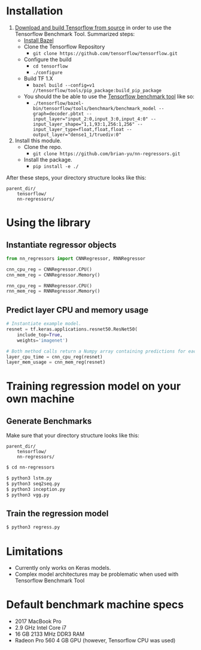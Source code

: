 # Installation
1. [Download and build Tensorflow from source](https://www.tensorflow.org/install/source) in order to use the Tensorflow Benchmark Tool. Summarized steps:
    - [Install Bazel](https://docs.bazel.build/versions/master/install.html)
    - Clone the Tensorflow Repository
        - `git clone https://github.com/tensorflow/tensorflow.git`
    - Configure the build
        - `cd tensorflow`
        - `./configure`
    - Build TF 1.X
        - `bazel build --config=v1 //tensorflow/tools/pip_package:build_pip_package`
    - You should the be able to use the [Tensorflow benchmark tool](https://github.com/tensorflow/tensorflow/tree/master/tensorflow/tools/benchmark) like so:
        - `./tensorflow/bazel-bin/tensorflow/tools/benchmark/benchmark_model --graph=decoder.pbtxt --input_layer="input_2:0,input_3:0,input_4:0" --input_layer_shape="1,1,93:1,256:1,256" --input_layer_type=float,float,float --output_layer="dense1_1/truediv:0"`
2. Install this module.
    - Clone the repo.
        - `git clone https://github.com/brian-yu/nn-regressors.git`
    - Install the package.
        - `pip install -e ./`

After these steps, your directory structure looks like this:
```
parent_dir/
    tensorflow/
    nn-regressors/
```

# Using the library

## Instantiate regressor objects
```python
from nn_regressors import CNNRegressor, RNNRegressor

cnn_cpu_reg = CNNRegressor.CPU()
cnn_mem_reg = CNNRegressor.Memory()

rnn_cpu_reg = RNNRegressor.CPU()
rnn_mem_reg = RNNRegressor.Memory()
```

## Predict layer CPU and memory usage
```python
# Instantiate example model.
resnet = tf.keras.applications.resnet50.ResNet50(
    include_top=True,
    weights='imagenet')

# Both method calls return a Numpy array containing predictions for each layer.
layer_cpu_time = cnn_cpu_reg(resnet)
layer_mem_usage = cnn_mem_reg(resnet)
```

# Training regression model on your own machine

## Generate Benchmarks

Make sure that your directory structure looks like this:
```
parent_dir/
    tensorflow/
    nn-regressors/
```

```bash
$ cd nn-regressors

$ python3 lstm.py
$ python3 seq2seq.py
$ python3 inception.py
$ python3 vgg.py
```


<!-- ## Creating Benchmark generation programs -->

## Train the regression model
```bash
$ python3 regress.py
```

# Limitations
- Currently only works on Keras models.
- Complex model architectures may be problematic when used with Tensorflow Benchmark Tool

# Default benchmark machine specs
- 2017 MacBook Pro
- 2.9 GHz Intel Core i7
- 16 GB 2133 MHz DDR3 RAM
- Radeon Pro 560 4 GB GPU (however, Tensorflow CPU was used)